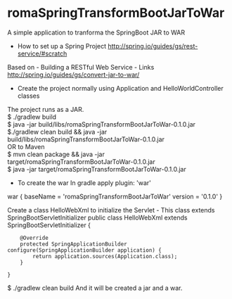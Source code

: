 romaSpringTransformBootJarToWar
===========================

A simple application to tranforma the SpringBoot JAR to WAR

- How to set up a Spring Project
	http://spring.io/guides/gs/rest-service/#scratch

Based on
    - Building a RESTful Web Service
        - Links
            http://spring.io/guides/gs/convert-jar-to-war/

- Create the project normally using Application and HelloWorldController classes

 The project runs as a JAR.<br>
     $ ./gradlew build<br>
     $ java -jar build/libs/romaSpringTransformBootJarToWar-0.1.0.jar<br>
     $./gradlew clean build && java -jar build/libs/romaSpringTransformBootJarToWar-0.1.0.jar<br>
     OR to Maven                                                                             <br>
     $ mvn clean package && java -jar target/romaSpringTransformBootJarToWar-0.1.0.jar               <br>
     $ java -jar target/romaSpringTransformBootJarToWar-0.1.0.jar

 - To create the war
 In gradle
    apply plugin: 'war'

war {
    baseName = 'romaSpringTransformBootJarToWar'
    version =  '0.1.0'
}

Create a class HelloWebXml to initialize the Servlet
    - This class extends SpringBootServletInitializer
    public class HelloWebXml extends SpringBootServletInitializer {

        @Override
        protected SpringApplicationBuilder configure(SpringApplicationBuilder application) {
            return application.sources(Application.class);
        }

    }

$ ./gradlew clean build
    And it will be created a jar and a war.